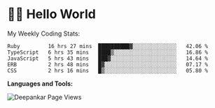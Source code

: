 # 👋🏽 Hello World 

<!--![Deepankar's github stats](https://github-readme-stats.vercel.app/api?username=Deep-Codes&count_private=true&show_icons=true&theme=radical)-->
My Weekly Coding Stats:

<!--START_SECTION:waka-->
```text
Ruby         16 hrs 27 mins  ██████████▓░░░░░░░░░░░░░░   42.06 % 
TypeScript   6 hrs 35 mins   ████▒░░░░░░░░░░░░░░░░░░░░   16.86 % 
JavaScript   5 hrs 43 mins   ███▓░░░░░░░░░░░░░░░░░░░░░   14.64 % 
ERB          2 hrs 48 mins   █▓░░░░░░░░░░░░░░░░░░░░░░░   07.17 % 
CSS          2 hrs 16 mins   █▒░░░░░░░░░░░░░░░░░░░░░░░   05.80 % 
```
<!--END_SECTION:waka-->

**Languages and Tools:**



<p align="left"> <img src="https://komarev.com/ghpvc/?username=Deep-Codes&label=Views&color=blue&style=plastic" alt="Deepankar Page Views" /> </p>

